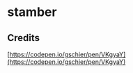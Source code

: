 # stamber

## Credits

[https://codepen.io/gschier/pen/VKgyaY](https://codepen.io/gschier/pen/VKgyaY)